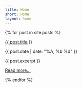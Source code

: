 ```yaml
---
title: Home
short: Home
layout: home
---
```


<div id="blog">

  {% for post in site.posts %}

  <article>

  <a href="{{ post.url }}">{{ post.title }}</a>
  <div class="date">
  <p>{{ post.date | date: "%A, %b %d" }}</p>
  </div>
  {{ post.excerpt }}

  <a href="{{ post.url }}">Read more...</a>
  
  </article>

  {% endfor %}

</div>
